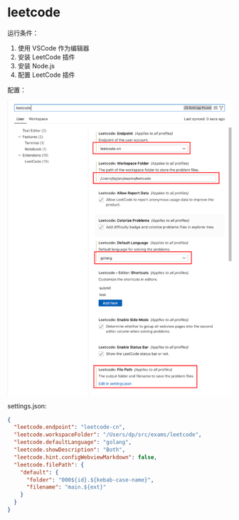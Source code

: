 # leetcode

运行条件：

1. 使用 VSCode 作为编辑器
2. 安装 LeetCode 插件
3. 安装 Node.js
4. 配置 LeetCode 插件

配置：

![alt text](../images/1742007268129.png)

settings.json:

```json
{
  "leetcode.endpoint": "leetcode-cn",
  "leetcode.workspaceFolder": "/Users/dp/src/exams/leetcode",
  "leetcode.defaultLanguage": "golang",
  "leetcode.showDescription": "Both",
  "leetcode.hint.configWebviewMarkdown": false,
  "leetcode.filePath": {
    "default": {
      "folder": "000${id}.${kebab-case-name}",
      "filename": "main.${ext}"
    }
  }
}
```
